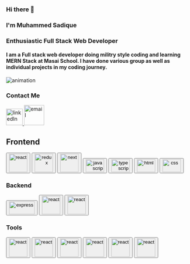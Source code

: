 ### Hi there 👋
<h3>I'm Muhammed Sadique</h3>
<h3>Enthusiastic Full Stack Web Developer</h3>
<h4>I am a Full stack web developer doing militry style coding and learning MERN Stack at Masai School. I have done various group as well as individual projects in my coding journey.</h4>
   <img src='https://devtechnosys.com/insights/wp-content/uploads/2021/07/full-stack-development.gif' alt='animation'></img>
   <br/>
   <h3 margin="auto" padding='30px'>Contact Me</h3>
        <a href="https://www.linkedin.com/in/muhammed-sadique-064385230/">
    <img width='45px'  src='https://yt3.ggpht.com/a/AATXAJwNDs73uwz2TI0tc7BnsBSVj6mmFQ0Go05fuQ=s900-c-k-c0xffffffff-no-rj-mo' alt='linkedIn'></img>   
      </a>
      <a href="mailto:mhdsadique8@gmail.com">
        <Image width="55px" src="https://www.bing.com/th?id=OIP.ZYBoGvR_bfdiAQLZZpVHQAHaFj&w=288&h=216&c=8&rs=1&qlt=90&o=6&dpr=1.3&pid=3.1&rm=2" alt="email"></Image>
        </a>
            <div >
              <div >
           <div >
           <h2 padding='20px'>Frontend </h2>
           <button>
         <img width="50px" src="https://www.bing.com/th?id=OSK.ba13f442edde2a689da52b7784617c05&w=188&h=132&c=7&o=6&dpr=1.3&pid=SANGAM"  alt="react" srcset="" />
        </button>
        <button   >
          <img width="50px" src="https://www.bing.com/th?id=OSK.1d38bd7bfd244a573a3170a3f753c900&w=188&h=132&c=7&o=6&dpr=1.3&pid=SANGAM"  alt="redux"  />
          </button>
          <button >       
          <img width="50px" src="https://www.bing.com/th?id=OSK.7725c07a837e7c19288888aefb937d35&w=188&h=132&c=7&o=6&dpr=1.3&pid=SANGAM"  alt="next" />
          </button> <button   >         
          <img width="50px" height="35px" src="https://static.javatpoint.com/images/javascript/javascript_logo.png"  alt="javascript" srcset="" />
          </button> <button >        
        <img width="50px" height="35px" src="https://www.bing.com/th?id=OSK.ad0ecb359ba825ee4ee36a258cd082a9&w=148&h=148&c=7&o=6&dpr=1.3&pid=SANGAM"  alt="typescript" srcset="" />
        </button>
        <button   >     
          <img width="50px" height="35px"  src="https://www.bing.com/th?id=OSK.245a0c598c9232fbf3012ded3336f4c4&w=148&h=148&c=7&o=6&dpr=1.3&pid=SANGAM"  alt="html" srcset="" />
          </button>
          <button    >         
          <img width="50px" height="35px" src="https://upload.wikimedia.org/wikipedia/commons/thumb/d/d5/CSS3_logo_and_wordmark.svg/180px-CSS3_logo_and_wordmark.svg.png"  alt="css" srcset="" />
          </button>
           </div>        
           <h3 >Backend</h3> 
        <button          > 
          <img width="70px" height="35px" src="https://d1jnx9ba8s6j9r.cloudfront.net/blog/wp-content/uploads/2019/07/express-logo-528x240.png"  alt="express" srcset="" />
          </button>
           <button > 
         <img width="50px" src="https://www.bing.com/th?id=OSK.5bf4de34d8317d399f0d701027322bbc&w=188&h=132&c=7&o=6&dpr=1.3&pid=SANGAM"  alt="react" srcset="" />
         </button>
          <button>
          <img width="50px" src="https://www.bing.com/th?id=OSK.6369cc7cb99b3a1eca38327120177828&w=188&h=132&c=7&o=6&dpr=1.3&pid=SANGAM"  alt="react" srcset="" />
          </button>
        </div>
            </div>  
              <div w='100%'>
           <h3 textAlign='center'>Tools</h3>
         <div textAlign='center'margin="auto">    
        <button >  
        <img  width="50px"  src="https://www.bing.com/th?id=OSK.f7b9c150ce4a552225f3285d2045d78b&w=148&h=148&c=7&o=6&dpr=1.3&pid=SANGAM"  alt="react" srcset="" />
        </button>
        <button>       
        <img width="50px"  src="https://www.bing.com/th?id=OSK.b15146a8bebfb993c6dad4725c884d6d&w=148&h=148&c=7&o=6&dpr=1.3&pid=SANGAM"  alt="react"  />
        </button>
        <button >      
        <img  width="50px"  src="https://www.bing.com/th?id=AMMS_140e43bcedca90dcd8a8e353b64e999d&w=148&h=148&c=7&o=6&dpr=1.3&pid=SANGAM"  alt="react" />
        </button> <button   >      
        <img  width="50px"  src="https://www.bing.com/th?id=OSK.43d35f106164cf8683dc62afd2102d69&w=148&h=148&c=7&o=6&dpr=1.3&pid=SANGAM"  alt="react" srcset="" />
        </button>
         <button  >      
        <img width="50px"  src="https://www.bing.com/th?id=AMMS_9f9139c5534e00448b72088aebb168e0&w=148&h=148&c=7&o=6&dpr=1.3&pid=SANGAM"  alt="react" srcset="" />
        </button>
        <button>
        <img  width="50px" height="50px" src="https://www.bing.com/th?id=OSK.9fdede4794d05f5eec77fbad77985638&w=188&h=132&c=7&o=6&dpr=1.3&pid=SANGAM"  alt="react" srcset="" />
        </button>
              </div>
            </div>      
<!-- **mhdsadique/mhdsadique** is a ✨ _special_ ✨ repository because its `README.md` (this file) appears on your GitHub profile. -->

<!-- Here are some ideas to get you started: -->
<!-- - 🔭 I’m currently working on ...
- 🌱 I’m currently learning ...
- 👯 I’m looking to collaborate on ...
- 🤔 I’m looking for help with ...
- 💬 Ask me about ...
- 📫 How to reach me: ...
- 😄 Pronouns: ...
- ⚡ Fun fact: ...
 -->


